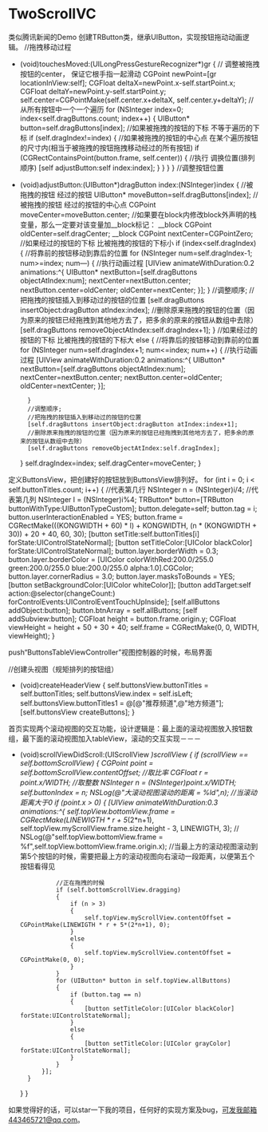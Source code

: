 # TwoScrollVC
类似腾讯新闻的Demo
创建TRButton类，继承UIButton，实现按钮拖动动画逻辑。
//拖拽移动过程
- (void)touchesMoved:(UILongPressGestureRecognizer*)gr
{
    // 调整被拖拽按钮的center， 保证它根手指一起滑动
    CGPoint newPoint=[gr locationInView:self];
    CGFloat deltaX=newPoint.x-self.startPoint.x;
    CGFloat deltaY=newPoint.y-self.startPoint.y;
    self.center=CGPointMake(self.center.x+deltaX, self.center.y+deltaY);
    //从所有按钮中一个一个遍历
    for (NSInteger index=0; index<self.dragButtons.count; index++)
    {
        UIButton* button=self.dragButtons[index];
        //如果被拖拽的按钮的下标 不等于遍历的下标
        if (self.dragIndex!=index)
        {
            //如果被拖拽的按钮的中心点 在某个遍历按钮的尺寸内(相当于被拖拽的按钮拖拽移动经过的所有按钮)
            if (CGRectContainsPoint(button.frame, self.center))
            {
                //执行 调换位置(排列顺序)
                [self adjustButton:self index:index];
            }
        }
    }
}
//调整按钮位置
- (void)adjustButton:(UIButton*)dragButton index:(NSInteger)index
{
    //被拖拽的按钮 经过的按钮
    UIButton* moveButton=self.dragButtons[index];
    //被拖拽的按钮 经过的按钮的中心点
    CGPoint moveCenter=moveButton.center;
    //如果要在block内修改block外声明的栈变量，那么一定要对该变量加__block标记：
    __block CGPoint oldCenter=self.dragCenter;
    __block CGPoint nextCenter=CGPointZero;
    //如果经过的按钮的下标 比被拖拽的按钮的下标小
    if (index<self.dragIndex)
    {
        //将靠前的按钮移动到靠后的位置
        for (NSInteger num=self.dragIndex-1; num>=index; num—)
        {
            //执行动画过程
            [UIView animateWithDuration:0.2 animations:^{
                UIButton* nextButton=[self.dragButtons objectAtIndex:num];
                nextCenter=nextButton.center;
                nextButton.center=oldCenter;
                oldCenter=nextCenter;
            }];
        }
        //调整顺序;
        //把拖拽的按钮插入到移动过的按钮的位置
        [self.dragButtons insertObject:dragButton atIndex:index];
        //删除原来拖拽的按钮的位置（因为原来的按钮已经拖拽到其他地方去了，把多余的原来的按钮从数组中去除）
        [self.dragButtons removeObjectAtIndex:self.dragIndex+1];
    }
    //如果经过的按钮的下标 比被拖拽的按钮的下标大
    else
    {
        //将靠后的按钮移动到靠前的位置
        for (NSInteger num=self.dragIndex+1; num<=index; num++)
        {
            //执行动画过程
            [UIView animateWithDuration:0.2 animations:^{
                UIButton* nextButton=[self.dragButtons objectAtIndex:num];
                nextCenter=nextButton.center;
                nextButton.center=oldCenter;
                oldCenter=nextCenter;
            }];
           
        }
        //调整顺序;
        //把拖拽的按钮插入到移动过的按钮的位置
        [self.dragButtons insertObject:dragButton atIndex:index+1];
        //删除原来拖拽的按钮的位置（因为原来的按钮已经拖拽到其他地方去了，把多余的原来的按钮从数组中去除）
        [self.dragButtons removeObjectAtIndex:self.dragIndex];
    }
    self.dragIndex=index;
    self.dragCenter=moveCenter;
}

定义ButtonsView，把创建好的按钮放到ButtonsView排列好。
for (int i = 0; i < self.buttonTitles.count; i++)
    {
        //代表第几行
        NSInteger n = (NSInteger)i/4;
        //代表第几列
        NSInteger l = (NSInteger)i%4;
        TRButton* button=[TRButton buttonWithType:UIButtonTypeCustom];
        button.delegate=self;
        button.tag = i;
        button.userInteractionEnabled = YES;
        button.frame = CGRectMake(((KONGWIDTH + 60) * l) + KONGWIDTH, (n * (KONGWIDTH + 30)) + 20 + 40, 60, 30);
        [button setTitle:self.buttonTitles[i] forState:UIControlStateNormal];
        [button setTitleColor:[UIColor blackColor] forState:UIControlStateNormal];
        button.layer.borderWidth = 0.3;
        button.layer.borderColor = [UIColor colorWithRed:200.0/255.0 green:200.0/255.0 blue:200.0/255.0 alpha:1.0].CGColor;
        button.layer.cornerRadius = 3.0;
        button.layer.masksToBounds = YES;
        [button setBackgroundColor:[UIColor whiteColor]];
        [button addTarget:self action:@selector(changeCount:) forControlEvents:UIControlEventTouchUpInside];
        [self.allButtons addObject:button];
        button.btnArray = self.allButtons;
        [self addSubview:button];
        CGFloat height = button.frame.origin.y;
        CGFloat viewHeight = height + 50 + 30 + 40;
        self.frame = CGRectMake(0, 0, WIDTH, viewHeight);
    }

push“ButtonsTableViewController”视图控制器的时候，布局界面

//创建头视图（规矩排列的按钮组）
- (void)createHeaderView
{
    self.buttonsView.buttonTitles = self.buttonTitles;
    self.buttonsView.index = self.isLeft;
    self.buttonsView.buttonTitles1 = @[@"推荐频道",@"地方频道"];
    [self.buttonsView createButtons];
}

首页实现两个滚动视图的交互功能，设计逻辑是：最上面的滚动视图放入按钮数组，最下面的滚动视图加入tableView，滚动的交互实现－－－
- (void)scrollViewDidScroll:(UIScrollView *)scrollView
{
    if (scrollView == self.bottomScrollView)
    {
        CGPoint point = self.bottomScrollView.contentOffset;
        //取比率
        CGFloat r = point.x/WIDTH;
        //取整数
        NSInteger n = (NSInteger)point.x/WIDTH;
        self.buttonIndex = n;
        NSLog(@"大滚动视图滚动的距离 = %ld",n);
        //当滚动距离大于0
        if (point.x > 0)
        {
            [UIView animateWithDuration:0.3 animations:^{
                  self.topView.bottomView.frame = CGRectMake(LINEWIGTH * r + 5*(2*n+1), self.topView.myScrollView.frame.size.height - 3, LINEWIGTH, 3);
//                NSLog(@"self.topView.bottomView.frame = %f",self.topView.bottomView.frame.origin.x);
                //当最上方的滚动视图滚动到第5个按钮的时候，需要把最上方的滚动视图向右滚动一段距离，以便第五个按钮看得见
                
                //正在拖拽的时候
                if (self.bottomScrollView.dragging)
                {
                    if (n > 3)
                    {
                        self.topView.myScrollView.contentOffset = CGPointMake(LINEWIGTH * r + 5*(2*n+1), 0);
                    }
                    else
                    {
                        self.topView.myScrollView.contentOffset = CGPointMake(0, 0);
                    }
                }
                for (UIButton* button in self.topView.allButtons)
                {
                    if (button.tag == n)
                    {
                        [button setTitleColor:[UIColor blackColor] forState:UIControlStateNormal];
                    }
                    else
                    {
                        [button setTitleColor:[UIColor grayColor] forState:UIControlStateNormal];
                    }
                }
            }];
        }
    }
}

如果觉得好的话，可以star一下我的项目，任何好的实现方案及bug，可发我邮箱443465721@qq.com。
